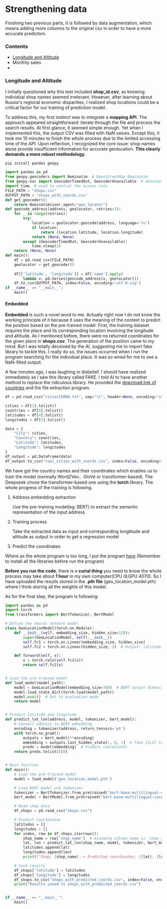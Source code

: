# Strengthening data
Finishing two previous parts, it is followed by data augmentation, which means adding more columns to the original csv in order to have a more accurate prediction.

### Contents
- [Longitude and Altitude](#section-1)
- Monthly sales 
- 



### Longitude and Altitude<a id="section-1"></a>
I initially questioned why this test included **shop_id.csv**, as knowing individual shop names seemed irrelevant. However, after learning about Russia's regional economic disparities, I realized shop locations could be a critical factor for our training of prediction model.

To address this, my first instinct was to integrate a **mapping API**. The approach appeared straightforward: iterate through the file and process the search results. At first glance, it seemed simple enough. Yet when I implemented this, the output CSV was filled with NaN values. Except this, it took me 10 minutes to finish the whole process due to the limited accessing time of the API. Upon reflection, I recognized the core issue: shop names alone provide insufficient information for accurate geolocation. **This clearly demands a more robust methodology.**
```python
pip install pandas geopy
```
```python
import pandas as pd 
from geopy.geocoders import Nominatim  # OpenStreetMap Nominatim
from geopy.exc import GeocoderTimedOut, GeocoderUnavailable  # abnormal process
import time  # used to control the access rate
FILE_PATH = "shops.csv"          
OUTPUT_PATH = "shops_with_coords.csv"  
def get_geocoder():
    return Nominatim(user_agent="geo_locator")
def geocode_address(address, geolocator, retries=3):
    for _ in range(retries):
        try:
            location = geolocator.geocode(address, language='ru')
            if location:
                return (location.latitude, location.longitude)
            return (None, None)
        except (GeocoderTimedOut, GeocoderUnavailable):
            time.sleep(2) 
    return (None, None)
def main():
    df = pd.read_csv(FILE_PATH)    
    geolocator = get_geocoder()
    
    df[['latitude', 'longitude']] = df['name'].apply(
        lambda x: pd.Series(geocode_address(x, geolocator)))
    df.to_csv(OUTPUT_PATH, index=False, encoding='utf-8-sig')
if __name__ == "__main__":
    main()
```
#### Embedded
**Embedded** is such a novel word to me. Actually right now I do not know the working principle of it because it uses the meaning of the context to predict the position based on the pre-trained model. First, the training dataset requires the place and its corresponding location involving the longitude and altitude. As I mentioned before, there were no returned coordinates for the given place in **shops.csv**. The generation of the position came to my mind. But I was totally deceived by the AI, suggesting me to import fake library to tackle this. I really do so, the issues occurred when I run the program searching for the individual place. It was so wired for me to see a NaN-filled output. 

A few minutes ago, I was laughing in disbelief. I should have realized immediately as I saw this library called FAKE. I told AI to have another method to replace the ridiculous library. He provided the [download link of countries](http://download.geonames.org/export/dump/cities15000.zip) and the file extraction program.
```python
df = pd.read_csv("cities15000.txt", sep="\t", header=None, encoding='utf-8')

cities = df[1].tolist()
countries = df[8].tolist()
latitudes = df[4].tolist()
longitudes = df[5].tolist()

data = {
    "City": cities,
    "Country": countries,
    "Latitude": latitudes,
    "Longitude": longitudes
}
df_output = pd.DataFrame(data)
df_output.to_csv("real_cities_with_coords.csv", index=False, encoding="utf-8")
```
We have got the country names and their coordinates which enables us to train the model (normally Word2Vec、GloVe or transformer-based). The Deepseek chose the transformer-based one using the **torch** library. The whole progress of the training is following.

1. Address embedding extraction

   Use the pre-training model(eg: BERT) to extract the semantic representation of the input address

2. Training process

   Take the extracted data as input and corresponding longtitude and altitude as output in order to get a regression model
   
3. Predict the coordinates

Where as the whole program is too long, I put the program [here](/Strengthen-data/training.py) (Remember to install all the libraries before run the program)

**Before you run the code**, there is a **curial thing** you need to know the whole process may take about **1 hour** in my own computer(CPU i9,GPU 4070). So I have uploaded the results stored in the **.pth file** (geo_location_model.pth) where I think storing all the weights of this model.

As for the final step, the program is following:
```python
import pandas as pd
import torch
from transformers import BertTokenizer, BertModel

# Define the neural network model
class GeoLocationModel(torch.nn.Module):
    def __init__(self, embedding_size, hidden_size=128):
        super(GeoLocationModel, self).__init__()
        self.fc1 = torch.nn.Linear(embedding_size, hidden_size)
        self.fc2 = torch.nn.Linear(hidden_size, 2)  # Output: latitude and longitude

    def forward(self, x):
        x = torch.relu(self.fc1(x))
        return self.fc2(x)


# Load the pre-trained model
def load_model(model_path):
    model = GeoLocationModel(embedding_size=768)  # BERT output dimension is 768
    model.load_state_dict(torch.load(model_path))
    model.eval()  # Set to evaluation mode
    return model


# Predict latitude and longitude
def predict_lat_lon(address, model, tokenizer, bert_model):
    # Convert address to BERT embedding
    encoding = tokenizer(address, return_tensors='pt')
    with torch.no_grad():
        outputs = bert_model(**encoding)
        embedding = outputs.last_hidden_state[:, 0, :]  # Take [CLS] token embedding
        preds = model(embedding)  # Predict coordinates
    return preds.tolist()[0]


# Main function
def main():
    # Load the pre-trained model
    model = load_model('geo_location_model.pth')

    # Load BERT model and tokenizer
    tokenizer = BertTokenizer.from_pretrained('bert-base-multilingual-cased')
    bert_model = BertModel.from_pretrained('bert-base-multilingual-cased')

    # Read shop data
    df_shops = pd.read_csv("shops.csv")

    # Predict coordinates
    latitudes = []
    longitudes = []
    for index, row in df_shops.iterrows():
        shop_name = row['shop_name']  # Assuming column name is 'shop_name'
        lat, lon = predict_lat_lon(shop_name, model, tokenizer, bert_model)
        latitudes.append(lat)
        longitudes.append(lon)
        print(f"Shop: {shop_name} -> Predicted coordinates: ({lat}, {lon})")

    # Save results
    df_shops['latitude'] = latitudes
    df_shops['longitude'] = longitudes
    df_shops.to_csv("shops_with_predicted_coords.csv", index=False, encoding="utf-8")
    print("Results saved to shops_with_predicted_coords.csv")


if __name__ == "__main__":
    main()
```






